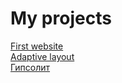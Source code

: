 # My projects

[First website](https://razocharovaniye.github.io/Github_1/)  
[Adaptive layout](https://razocharovaniye.github.io/Github_2/)   
[Гипсолит](https://razocharovaniye.github.io/Github_3/)
